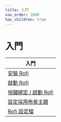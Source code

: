 ```yaml
---
title: 入門
nav_order: 1000
has_children: true
---
```



# 入門

| 入門 |
| --- |
| [安裝 Rofi](https://samwhelp.github.io/note-about-rofi/read/start/install-rofi.html) |
| [啟動 Rofi](https://samwhelp.github.io/note-about-rofi/read/start/launch-rofi.html) |
| [按鍵綁定 / 啟動 Rofi](https://samwhelp.github.io/note-about-rofi/read/start/keybind-launching-rofi.html) |
| [設定採用佈景主題](https://samwhelp.github.io/note-about-rofi/read/start/apply-theme.html) |
| [Rofi 設定檔](https://samwhelp.github.io/note-about-rofi/read/start/config-file.html) |
